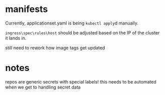 # manifests

Currently, applicationset.yaml is being `kubectl apply`d manually.

`ingress\spec\rules\host` should be adjusted based on the IP of the cluster it lands in.

still need to rework how image tags get updated

# notes

repos are generic secrets with special labels! this needs to be automated when we get to handling secret data

